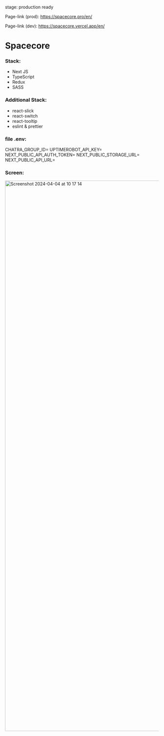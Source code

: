 stage: production ready

Page-link (prod): https://spacecore.pro/en/

Page-link (dev): https://spacecore.vercel.app/en/

# Spacecore
### Stack:
-  Next JS
- TypeScript
-  Redux
-  SASS

### Additional Stack:
-  react-slick
-  react-switch
-  react-tooltip
-  eslint & prettier

### file .env:
CHATRA_GROUP_ID=
UPTIMEROBOT_API_KEY=
NEXT_PUBLIC_API_AUTH_TOKEN=
NEXT_PUBLIC_STORAGE_URL=
NEXT_PUBLIC_API_URL=

### Screen:
<img width="1800" alt="Screenshot 2024-04-04 at 10 17 14" src="https://github.com/DanyloDiachenko/spacecore/assets/107757498/2406126f-b5dd-4c0e-8b42-0047fd9aa507">
